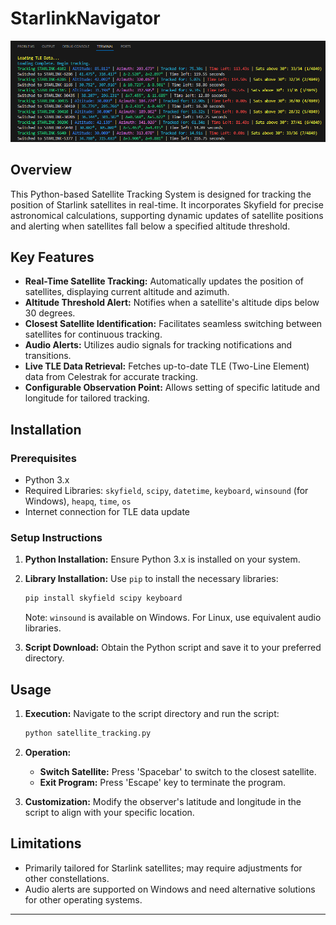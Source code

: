 # StarlinkNavigator

![Satellite Tracking System Interface](screenshot.png)

## Overview
This Python-based Satellite Tracking System is designed for tracking the position of Starlink satellites in real-time. It incorporates Skyfield for precise astronomical calculations, supporting dynamic updates of satellite positions and alerting when satellites fall below a specified altitude threshold.

## Key Features
- **Real-Time Satellite Tracking:** Automatically updates the position of satellites, displaying current altitude and azimuth.
- **Altitude Threshold Alert:** Notifies when a satellite's altitude dips below 30 degrees.
- **Closest Satellite Identification:** Facilitates seamless switching between satellites for continuous tracking.
- **Audio Alerts:** Utilizes audio signals for tracking notifications and transitions.
- **Live TLE Data Retrieval:** Fetches up-to-date TLE (Two-Line Element) data from Celestrak for accurate tracking.
- **Configurable Observation Point:** Allows setting of specific latitude and longitude for tailored tracking.

## Installation

### Prerequisites
- Python 3.x
- Required Libraries: `skyfield`, `scipy`, `datetime`, `keyboard`, `winsound` (for Windows), `heapq`, `time`, `os`
- Internet connection for TLE data update

### Setup Instructions
1. **Python Installation:** Ensure Python 3.x is installed on your system.
2. **Library Installation:** Use `pip` to install the necessary libraries:
   ```bash
   pip install skyfield scipy keyboard
   ```
   Note: `winsound` is available on Windows. For Linux, use equivalent audio libraries.

3. **Script Download:** Obtain the Python script and save it to your preferred directory.

## Usage

1. **Execution:**
   Navigate to the script directory and run the script:
   ```bash
   python satellite_tracking.py
   ```

2. **Operation:**
   - **Switch Satellite:** Press 'Spacebar' to switch to the closest satellite.
   - **Exit Program:** Press 'Escape' key to terminate the program.

3. **Customization:**
   Modify the observer's latitude and longitude in the script to align with your specific location.

## Limitations
- Primarily tailored for Starlink satellites; may require adjustments for other constellations.
- Audio alerts are supported on Windows and need alternative solutions for other operating systems.

---
